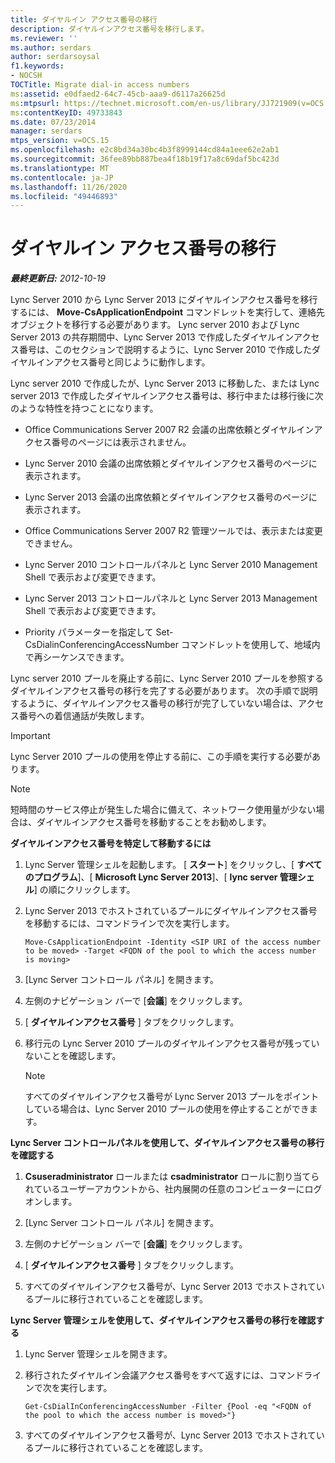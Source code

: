 ```yaml
---
title: ダイヤルイン アクセス番号の移行
description: ダイヤルインアクセス番号を移行します。
ms.reviewer: ''
ms.author: serdars
author: serdarsoysal
f1.keywords:
- NOCSH
TOCTitle: Migrate dial-in access numbers
ms:assetid: e0dfaed2-64c7-45cb-aaa9-d6117a26625d
ms:mtpsurl: https://technet.microsoft.com/en-us/library/JJ721909(v=OCS.15)
ms:contentKeyID: 49733843
ms.date: 07/23/2014
manager: serdars
mtps_version: v=OCS.15
ms.openlocfilehash: e2c8bd34a30bc4b3f8999144cd84a1eee62e2ab1
ms.sourcegitcommit: 36fee89bb887bea4f18b19f17a8c69daf5bc423d
ms.translationtype: MT
ms.contentlocale: ja-JP
ms.lasthandoff: 11/26/2020
ms.locfileid: "49446893"
---
```

# <a name="migrate-dial-in-access-numbers"></a>ダイヤルイン アクセス番号の移行

<div data-xmlns="http://www.w3.org/1999/xhtml">

<div class="topic" data-xmlns="http://www.w3.org/1999/xhtml" data-msxsl="urn:schemas-microsoft-com:xslt" data-cs="https://msdn.microsoft.com/">

<div data-asp="https://msdn2.microsoft.com/asp">



</div>

<div id="mainSection">

<div id="mainBody">

<span> </span>

_**最終更新日:** 2012-10-19_

Lync Server 2010 から Lync Server 2013 にダイヤルインアクセス番号を移行するには、 **Move-CsApplicationEndpoint** コマンドレットを実行して、連絡先オブジェクトを移行する必要があります。 Lync server 2010 および Lync Server 2013 の共存期間中、Lync Server 2013 で作成したダイヤルインアクセス番号は、このセクションで説明するように、Lync Server 2010 で作成したダイヤルインアクセス番号と同じように動作します。

Lync server 2010 で作成したが、Lync Server 2013 に移動した、または Lync server 2013 で作成したダイヤルインアクセス番号は、移行中または移行後に次のような特性を持つことになります。

  - Office Communications Server 2007 R2 会議の出席依頼とダイヤルインアクセス番号のページには表示されません。

  - Lync Server 2010 会議の出席依頼とダイヤルインアクセス番号のページに表示されます。

  - Lync Server 2013 会議の出席依頼とダイヤルインアクセス番号のページに表示されます。

  - Office Communications Server 2007 R2 管理ツールでは、表示または変更できません。

  - Lync Server 2010 コントロールパネルと Lync Server 2010 Management Shell で表示および変更できます。

  - Lync Server 2013 コントロールパネルと Lync Server 2013 Management Shell で表示および変更できます。

  - Priority パラメーターを指定して Set-CsDialinConferencingAccessNumber コマンドレットを使用して、地域内で再シーケンスできます。

Lync server 2010 プールを廃止する前に、Lync Server 2010 プールを参照するダイヤルインアクセス番号の移行を完了する必要があります。 次の手順で説明するように、ダイヤルインアクセス番号の移行が完了していない場合は、アクセス番号への着信通話が失敗します。

<div>


> [!IMPORTANT]  
> Lync Server 2010 プールの使用を停止する前に、この手順を実行する必要があります。



</div>

<div>


> [!NOTE]  
> 短時間のサービス停止が発生した場合に備えて、ネットワーク使用量が少ない場合は、ダイヤルインアクセス番号を移動することをお勧めします。



</div>

**ダイヤルインアクセス番号を特定して移動するには**

1.  Lync Server 管理シェルを起動します。 [ **スタート**] をクリックし、[ **すべてのプログラム**]、[ **Microsoft Lync Server 2013**]、[ **lync server 管理シェル**] の順にクリックします。

2.  Lync Server 2013 でホストされているプールにダイヤルインアクセス番号を移動するには、コマンドラインで次を実行します。
    
        Move-CsApplicationEndpoint -Identity <SIP URI of the access number to be moved> -Target <FQDN of the pool to which the access number is moving>

3.  [Lync Server コントロール パネル] を開きます。

4.  左側のナビゲーション バーで [**会議**] をクリックします。

5.  [ **ダイヤルインアクセス番号** ] タブをクリックします。

6.  移行元の Lync Server 2010 プールのダイヤルインアクセス番号が残っていないことを確認します。
    
    <div>
    

    > [!NOTE]  
    > すべてのダイヤルインアクセス番号が Lync Server 2013 プールをポイントしている場合は、Lync Server 2010 プールの使用を停止することができます。

    
    </div>

**Lync Server コントロールパネルを使用して、ダイヤルインアクセス番号の移行を確認する**

1.  **Csuseradministrator** ロールまたは **csadministrator** ロールに割り当てられているユーザーアカウントから、社内展開の任意のコンピューターにログオンします。

2.  [Lync Server コントロール パネル] を開きます。

3.  左側のナビゲーション バーで [**会議**] をクリックします。

4.  [ **ダイヤルインアクセス番号** ] タブをクリックします。

5.  すべてのダイヤルインアクセス番号が、Lync Server 2013 でホストされているプールに移行されていることを確認します。

**Lync Server 管理シェルを使用して、ダイヤルインアクセス番号の移行を確認する**

1.  Lync Server 管理シェルを開きます。

2.  移行されたダイヤルイン会議アクセス番号をすべて返すには、コマンドラインで次を実行します。
    
        Get-CsDialInConferencingAccessNumber -Filter {Pool -eq "<FQDN of the pool to which the access number is moved>"}

3.  すべてのダイヤルインアクセス番号が、Lync Server 2013 でホストされているプールに移行されていることを確認します。

</div>

<span> </span>

</div>

</div>

</div>

